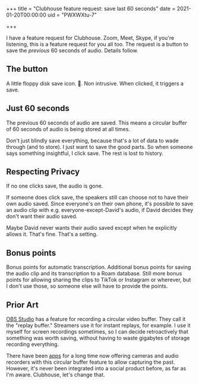 +++
title = "Clubhouse feature request: save last 60 seconds"
date = 2021-01-20T00:00:00
uid = "PWXWXtu-7"

+++

I have a feature request for Clubhouse. Zoom, Meet, Skype, if you're listening, this is a feature request for you all too. The request is a button to save the _previous_ 60 seconds of audio. Details follow.

## The button

A little floppy disk save icon. 💾. Non intrusive. When clicked, it triggers a save.

## Just 60 seconds

The previous 60 seconds of audio are saved. This means a circular buffer of 60 seconds of audio is being stored at all times.

Don't just blindly save everything, because that's a lot of data to wade through (and to store). I just want to save the good parts. So when someone says something insightful, I click save. The rest is lost to history.

## Respecting Privacy

If no one clicks save, the audio is gone.

If someone does click save, the speakers still can choose not to have their own audio saved. Since everyone's on their own phone, it's possible to save an audio clip with e.g. everyone-except-David's audio, if David decides they don't want their audio saved.

Maybe David never wants their audio saved except when he explicitly allows it. That's fine. That's a setting.

## Bonus points

Bonus points for automatic transcription. Additional bonus points for saving the audio clip and its transcription to a Roam database. Still more bonus points for allowing sharing the clips to TikTok or Instagram or wherever, but I don't use those, so someone else will have to provide the points.

## Prior Art

[OBS Studio](https://obsproject.com/) has a feature for recording a circular video buffer. They call it the "replay buffer." Streamers use it for instant replays, for example. I use it myself for screen recordings sometimes, so I can decide retroactively that something was worth saving, without having to waste gigabytes of storage recording everything.

There have been [apps](https://apps.apple.com/us/app/heard/id615420427) for a long time now offering cameras and audio recorders with this circular buffer feature to allow capturing the past. However, it's never been integrated into a social product before, as far as I'm aware. Clubhouse, let's change that.

